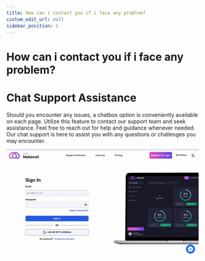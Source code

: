 ```yaml
---
title: How can i contact you if i face any problem?
custom_edit_url: null
sidebar_position: 1
---
```


# How can i contact you if i face any problem?

# Chat Support Assistance

Should you encounter any issues, a chatbox option is conveniently available on each page. Utilize this feature to contact our support team and seek assistance. Feel free to reach out for help and guidance whenever needed. Our chat support is here to assist you with any questions or challenges you may encounter.

![img](img/messenger.gif)